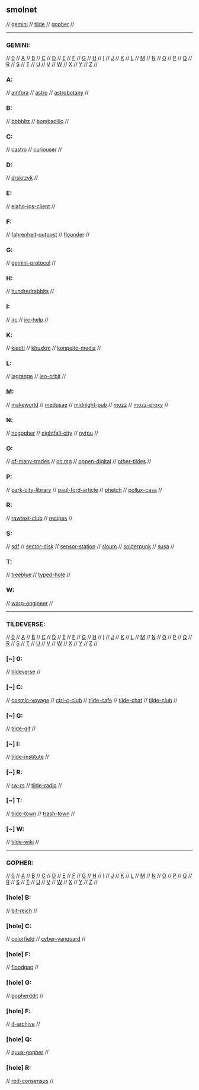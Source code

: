 ## smolnet

// [gemini](#gemini) // [tilde](#tildeverse) // [gopher](#gopher) //

---

### GEMINI:

// [0](#0) // [A](#a) // [B](#b) // [C](#c) // [D](#d) // [E](#e) // [F](#f) // [G](#g)
// [H](#h) // [I](#i) // [J](#j) // [K](#k) // [L](#l) // [M](#m) // [N](#n) // [O](#o)
// [P](#p) // [Q](#q) // [R](#r) // [S](#s) // [T](#t) // [U](#u) // [V](#v) // [W](#w)
// [X](#x) // [Y](#y) // [Z](#z) //

### A:
// [amfora](https://github.com/makeworld-the-better-one/amfora)
// [astro](https://github.com/blmayer/astro)
// [astrobotany](gemini://astrobotany.mozz.us/)
//

### B:
// [bbbhltz](gemini://gemini.bbbhltz.space/)
// [bombadillo](https://bombadillo.colorfield.space/)
//

### C:
// [castro](https://sr.ht/~julienxx/Castor/)
// [curiouser](http://tilde.town/~curiouser/)
//

### D:
// [drskrzyk](gemini://drskrzyk.com/)
//

### E:
// [elaho-ios-client](https://github.com/pitr/gemini-ios)
//

### F:
// [fahrenheit-outpost](gemini://warmedal.se/~bjorn/fahrenheit-outpost/)
// [flounder](gemini://flounder.online)
//

### G:
// [gemini-protocol](https://gemini.circumlunar.space/)
//

### H:
// [hundredrabbits](gemini://gemini.circumlunar.space/users/hundredrabbits/)
//

### I:
// [irc](https://irc.com/)
// [irc-help](https://www.irchelp.org/)
//

### K:
// [kiedtl](gemini://tilde.team/~kiedtl/)
// [khuxkm](gemini://tilde.team/~khuxkm/)
// [konpeito-media](gemini://konpeito.media/)
//

### L:
// [lagrange](gemini://skyjake.fi/lagrange/)
// [leo-orbit](gemini://tilde.team/~khuxkm/leo/)
//

### M:
// [makeworld](gemini://makeworld.space/)
// [medusae](gemini://medusae.space/)
// [midnight-pub](http://gemini//midnight.pub/)
// [mozz](gemini://mozz.us)
// [mozz-proxy](https://portal.mozz.us/gemini/gemini.circumlunar.space/)
//

### N:
// [ncgopher](https://github.com/jansc/ncgopher)
// [nightfall-city](gemini://main-street.nightfall.city/)
// [nytpu](gemini://nytpu.com/)
//

### O:
// [of-many-trades](gemini://ofmanytrades.com/)
// [oh.mg](gemini://om.gay/)
// [oppen-digital](gemini://oppen.digital/)
// [other-tildes](http://tilde.club/~pfhawkins/othertildes.html)
//

### P:
// [park-city-library](gemini://park-city.club/library/)
// [paul-ford-article](https://medium.com/message/tilde-club-i-had-a-couple-drinks-and-woke-up-with-1-000-nerds-a8904f0a2ebf)
// [phetch](https://github.com/xvxx/phetch)
// [pollux-casa](gemini://pollux.casa/)
//

### R:
// [rawtext-club](https://rawtext.club/)
// [recipes](gemini://rawtext.club/~sloum/cgi/recipes/)
//

### S:
// [sdf](https://sdf.org/)
// [sector-disk](https://sectordisk.pw/)
// [sensor-station](gemini://gemini.sensorstation.co/)
// [sloum](gemini://rawtext.club/~sloum/)
// [solderpunk](http://gemini//zaibatsu.circumlunar.space/~solderpunk/)
// [susa](gemini://gemini.susa.net/)
//

### T:
// [treeblue](gemini://review.treeblue.space/)
// [typed-hole](gemini://typed-hole.org/)
//

### W:
// [warp-engineer](gemini://warpengineer.space/index.gemini)
//

---

### TILDEVERSE:

// [0](#~-0) // [A](#~-a) // [B](#~-b) // [C](#~-c) // [D](#~-d) // [E](#~-e) // [F](#~-f) // [G](#~-g)
// [H](#~-h) // [I](#~-i) // [J](#~-j) // [K](#~-k) // [L](#~-l) // [M](#~-m) // [N](#~-n) // [O](#~-o)
// [P](#~-p) // [Q](#~-q) // [R](#~-r) // [S](#~-s) // [T](#~-t) // [U](#~-u) // [V](#~-v) // [W](#~-w)
// [X](#~-x) // [Y](#~-y) // [Z](#~-z) //

### [~] 0:
// [tildeverse](https://tildeverse.org/)
//

### [~] C:
// [cosmic-voyage](https://cosmic.voyage/)
// [ctrl-c-club](https://ctrl-c.club/)
// [tilde-cafe](https://tilde.cafe/)
// [tilde-chat](https://tilde.chat/)
// [tilde-club](http://tilde.club/)
//

### [~] G:
// [tilde-git](https://tildegit.org/)
//

### [~] I:
// [tilde-institute](https://tilde.institute/)
//

### [~] R:
// [rw-rs](http://rw.rs/)
// [tilde-radio](https://tilderadio.org/)
//

### [~] T:
// [tilde-town](https://tilde.town/)
// [trash-town](https://trash.town/)
//

### [~] W:
// [tilde-wiki](https://tilde.wiki/wiki/Main_Page)
//

---

### GOPHER:

// [0](#hole-0) // [A](#hole-a) // [B](#hole-b) // [C](#hole-c) // [D](#hole-d) // [E](#hole-e) // [F](#hole-f) // [G](#hole-g)
// [H](#hole-h) // [I](#hole-i) // [J](#hole-j) // [K](#hole-k) // [L](#hole-l) // [M](#hole-m) // [N](#hole-n) // [O](#hole-o)
// [P](#hole-p) // [Q](#hole-q) // [R](#hole-r) // [S](#hole-s) // [T](#hole-t) // [U](#hole-u) // [V](#hole-v) // [W](#hole-w)
// [X](#hole-x) // [Y](#hole-y) // [Z](#hole-z) //

### [hole] B:
// [bit-reich](gopher://bitreich.org/)
//

### [hole] C:
// [colorfield](gopher://Colorfield.space)
// [cyber-vanguard](gopher://cyber.dabamos.de)
//

### [hole] F:
// [floodgap](gopher://gopher.floodgap.com)
//

### [hole] G:
// [gopherddit](gopher://gopherddit.com)
//

### [hole] F:
// [if-archive](gopher://gopher.661.org/1/if-archive)
//

### [hole] Q:
// [quux-gopher](gopher://gopher.quux.org:70/1/)
//

### [hole] R:
// [red-consensus](gopher://consensus.circumlunar.space)
//

